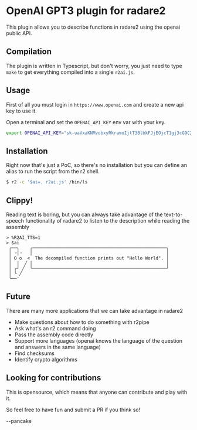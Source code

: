 # OpenAI GPT3 plugin for radare2

This plugin allows you to describe functions in radare2 using
the openai public API.

## Compilation

The plugin is written in Typescript, but don't worry, you just need
to type `make` to get everything compiled into a single `r2ai.js`.

## Usage

First of all you must login in `https://www.openai.com` and create
a new api key to use it.

Open a terminal and set the `OPENAI_API_KEY` env var with your key.

```sh
export OPENAI_API_KEY="sk-uaVxaKNMvobxyRkramoIjtT3BlbkFJjEOjcT1gj3cG9C2CcQ5"
```

## Installation

Right now that's just a PoC, so there's no installation but you can define
an alias to run the script from the r2 shell.

```sh
$ r2 -c '$ai=. r2ai.js' /bin/ls
```

## Clippy!

Reading text is boring, but you can always take advantage of the text-to-speech
functionality of radare2 to listen to the description while reading the assembly

```
> %R2AI_TTS=1
> $ai
 ╭──╮    ╭───────────────────────────────────────────────────╮
 │ ╶│╶   │                                                   │
 │ O o  <  The decompiled function prints out "Hello World". │
 │  │  ╱ │                                                   │
 │ ╭┘ ╱  ╰───────────────────────────────────────────────────╯
 │ ╰ ╱
 ╰──'
```

## Future

There are many more applications that we can take advantage in radare2

* Make questions about how to do something with r2pipe
* Ask what's an r2 command doing
* Pass the assembly code directly
* Support more languages (openai knows the language of the question and answers in the same language)
* Find checksums
* Identify crypto algorithms

## Looking for contributions

This is opensource, which means that anyone can contribute and play with it.

So feel free to have fun and submit a PR if you think so!

--pancake
